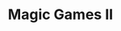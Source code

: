 ---
title: "Magic Games II"
url: /ciudad-autonoma-de-buenos-aires/magic-games-ii/
shop: Spielzeug
---